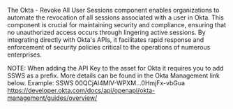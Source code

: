 The Okta - Revoke All User Sessions component enables organizations to automate the revocation of all sessions associated with a user in Okta. This component is crucial for maintaining security and compliance, ensuring that no unauthorized access occurs through lingering active sessions. By integrating directly with Okta's APIs, it facilitates rapid response and enforcement of security policies critical to the operations of numerous enterprises.

NOTE: When adding the API Key to the asset for Okta it requires you to add SSWS as a prefix.  More details can be found in the Okta Management link below.
Example: SSWS 00QCjAl4MlV-WPXM...0HmjFx-vbGua
https://developer.okta.com/docs/api/openapi/okta-management/guides/overview/ 
